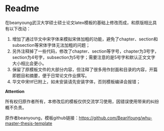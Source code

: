 # Readme

在beanyoung武汉大学硕士硕士论文latex模板的基础上修改而成，和原版相比具有以下改动：

1. 增加了通过华文中宋字体来模拟宋体加粗的功能，避免了chapter、section和subsection等宋体字体无法加粗的问题；
2. 另外注释掉了一些代码，修改了chapter、section等字号，chapter为3号字，section为4号字，subsection为5号字；需要注意的是5号字和默认正文文字大小相比会更小。
3. 保留了原模板文件的大部分内容，但注释了很多用作封面和目录的内容，开篇即题目和摘要，便于日常论文作业撰写。
4. 华文中宋ttf已附上，如未安装请先安装字体，否则模板编译会报错；

**Attention**

所有权归原作者所有，本修改后的模板仅供交流学习使用，因错误使用带来的纠纷概不负责。


原作者beanyoung，模板github链接：https://github.com/BeanYoung/whu-master-thesis-template
